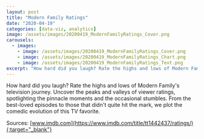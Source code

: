 ```yaml
---
layout: post
title: "Modern Family Ratings"
date: "2020-04-19"
categories: [data-viz, analytics]
image: /assets/images/20200419_ModernFamilyRatings_Cover.png
carousels:
  - images: 
    - image: /assets/images/20200419_ModernFamilyRatings_Cover.png
    - image: /assets/images/20200419_ModernFamilyRatings_Chart.png
    - image: /assets/images/20200419_ModernFamilyRatings_Text.png
excerpt: "How hard did you laugh? Rate the highs and lows of Modern Family's television journey. Uncover the peaks and valleys of viewer ratings, spotlighting the pinnacle moments and the occasional stumbles. From the best-loved episodes to those that didn't quite hit the mark, we plot the comedic evolution of this TV favorite."
---
```


How hard did you laugh? Rate the highs and lows of Modern Family's television journey. Uncover the peaks and valleys of viewer ratings, spotlighting the pinnacle moments and the occasional stumbles. From the best-loved episodes to those that didn't quite hit the mark, we plot the comedic evolution of this TV favorite.

Sources:
[www.imdb.com](https://www.imdb.com/title/tt1442437/ratings/){:target="_blank"}
